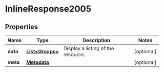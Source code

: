 
# InlineResponse2005

## Properties
Name | Type | Description | Notes
------------ | ------------- | ------------- | -------------
**data** | [**List&lt;Groups&gt;**](Groups.md) | Display a listing of the resource. |  [optional]
**meta** | [**Metadata**](.md) |  |  [optional]



